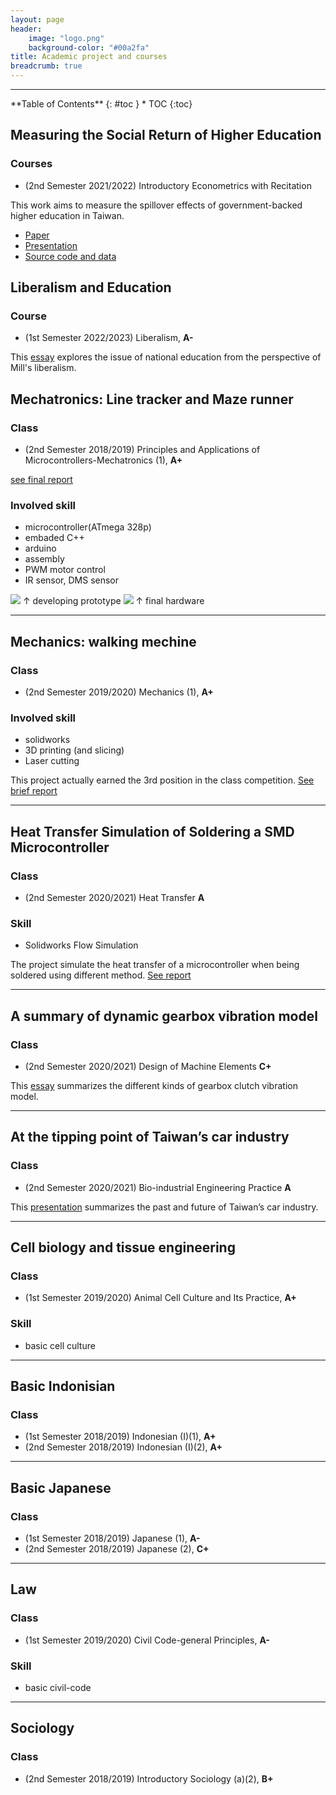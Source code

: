 ```yaml
---
layout: page
header:
    image: "logo.png"
    background-color: "#00a2fa"
title: Academic project and courses
breadcrumb: true
---
```

---
<div class="panel radius" markdown="1">
**Table of Contents**
{: #toc }
*  TOC
{:toc}
</div>

## Measuring the Social Return of Higher Education
### Courses
- (2nd Semester 2021/2022) Introductory Econometrics with Recitation

This work aims to measure the spillover effects of government-backed higher education in Taiwan.
- [Paper](../../docs/econometric_paper.pdf)
- [Presentation](../../docs/econometric_beamer.pdf)
- [Source code and data](https://github.com/bencer3283/Social-Return-of-Higher-Education) 

## Liberalism and Education
### Course
- (1st Semester 2022/2023) Liberalism, **A-**

This [essay](../../docs/liberalism.pdf) explores the issue of national education from the perspective of Mill's liberalism.

## Mechatronics: Line tracker and Maze runner
### Class
- (2nd Semester 2018/2019) Principles and Applications of Microcontrollers-Mechatronics (1), **A+**

[see final report](https://bencer3283.github.io/docs/MachetronicsFinalReport.pdf)
### Involved skill
- microcontroller(ATmega 328p)
- embaded C++
- arduino
- assembly
- PWM motor control
- IR sensor, DMS sensor

![](https://i.imgur.com/nOpGfZM.jpg)
&uarr; developing prototype
![](https://i.imgur.com/aHJBKKO.png)
&uarr; final hardware

---

## Mechanics: walking mechine
### Class
-  (2nd Semester 2019/2020) Mechanics (1), **A+**

### Involved skill
- solidworks
- 3D printing (and slicing)
- Laser cutting

This project actually earned the 3rd position in the class competition. [See brief report](https://bencer3283.github.io/docs/mechanicsReport.pdf)

---

## Heat Transfer Simulation of Soldering a SMD Microcontroller
### Class
- (2nd Semester 2020/2021) Heat Transfer **A**

### Skill
- Solidworks Flow Simulation

The project simulate the heat transfer of a microcontroller when being soldered using different method. [See report](/../../docs/heattransfer.pdf) 

---

## A summary of dynamic gearbox vibration model
### Class
- (2nd Semester 2020/2021) Design of Machine Elements **C+**

This [essay](/../../docs/dme.pdf) summarizes the different kinds of gearbox clutch vibration model.

---

## At the tipping point of Taiwan’s car industry
### Class
- (2nd Semester 2020/2021) Bio-industrial Engineering Practice **A**

This [presentation](/../../docs/carindustry.pdf) summarizes the past and future of Taiwan’s car industry.

---

## Cell biology and tissue engineering
### Class
- (1st Semester 2019/2020) Animal Cell Culture and Its Practice, **A+**

### Skill
- basic cell culture

---

## Basic Indonisian
### Class
- (1st Semester 2018/2019) Indonesian (I)(1), **A+**
- (2nd Semester 2018/2019) Indonesian (I)(2), **A+**

---

## Basic Japanese
### Class
- (1st Semester 2018/2019) Japanese (1), **A-**
- (2nd Semester 2018/2019) Japanese (2), **C+**

---

## Law
### Class
- (1st Semester 2019/2020) Civil Code-general Principles, **A-**

### Skill
- basic civil-code

---

## Sociology
### Class
- (2nd Semester 2018/2019) Introductory Sociology (a)(2), **B+**